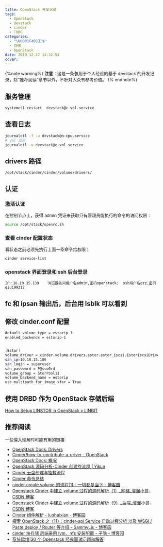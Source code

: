 ```yaml
---
title: OpenStack 开发记录
tags:
  - OpenStack
  - devstack
  - cinder
  - TODO
categories:
  - "\U0001F4BB工作"
  - 存储
  - OpenStack
date: 2019-12-27 14:32:54
cover:
---
```

{%note warning%}
**注意**：这是一条**仅**用于个人经验的基于 devstack 的开发记录，除“推荐阅读”章节以外，不针对大众有参考价值。
{% endnote%}

## 服务管理

```bash
systemctl restart  devstack@c-vol.service
```

## 查看日志

```bash
journalctl -f -u devstack@n-cpu.service
# vol 日志
journalctl -u devstack@c-vol.service

```

## drivers 路径
```plain
/opt/stack/cinder/cinder/volume/drivers/
```
## 认证

###  激活认证
在控制节点上，获得 admin 凭证来获取只有管理员能执行的命令的访问权限：
```bash
source /opt/stack/openrc.sh
```
### 查看 cinder 配置状态
看状态之前必须先执行上面一条命令给权限；

```bash
cinder service-list
```

### openstack 界面登录和 ssh 后台登录
```plain
IP：10.10.15.139    浏览器访问用户名admin,密码openstack;  ssh用户名qzz,密码qiu199212
```

## fc 和 ipsan 输出后，后台用 lsblk 可以看到

## 修改 cinder.conf 配置

```bash
default_volume_type = estorip-1
enabled_backends = estorip-1


[Estor]
volume_driver = cinder.volume.drivers.estor.estor_iscsi.EstorIscsiDriver
san_ip=10.10.15.180
san_login = superuser
san_password = P@ssw0rd
volume_group = StorPool11
volume_backend_name = estorip
use_multipath_for_image_xfer = True
```
## 使用 DRBD 作为 OpenStack 存储后端
[How to Setup LINSTOR in OpenStack » LINBIT](https://www.linbit.com/how-to-setup-linstor-in-openstack/)
## 推荐阅读

一些深入理解时可能有用的链接
- [OpenStack Docs: Drivers](https://docs.openstack.org/cinder/latest/contributor/drivers.html)
- [Cinder/how-to-contribute-a-driver - OpenStack](https://wiki.openstack.org/wiki/Cinder/how-to-contribute-a-driver)
- [OpenStack Docs: 概况](https://docs.openstack.org/liberty/zh_CN/install-guide-rdo/overview.html)
- [OpenStack 源码分析-Cinder 创建卷流程 | Yikun](http://yikun.github.io/2016/02/14/OpenStack%E6%BA%90%E7%A0%81%E5%88%86%E6%9E%90-Cinder%E5%88%9B%E5%BB%BA%E5%8D%B7%E6%B5%81%E7%A8%8B/)
- [Cinder 云盘创建与挂载流程](https://runsisi.com/2019-07-08/openstack-cinder)
- [Cinder 命令总结](https://blog.csdn.net/qq806692341/article/details/52397440)
- [cinder create volume 的流程(1) - 一切都是当下 - 博客园](https://www.cnblogs.com/potato-chip/p/10305835.html)
- [Openstack Cinder 中建立 volume 过程的源码解析（1）_网络_溜溜小哥-CSDN 博客](https://blog.csdn.net/gaoxingnengjisuan/article/details/22518045)
- [Openstack Cinder 中建立 volume 过程的源码解析（9）_后端_溜溜小哥-CSDN 博客](https://blog.csdn.net/gaoxingnengjisuan/article/details/23794279)
- [Cinder 组件解析 - luohaixian - 博客园](https://www.cnblogs.com/luohaixian/p/8134967.html)
- [探索 OpenStack 之（11）：cinder-api Service 启动过程分析 以及 WSGI / Paste deploy / Router 等介绍 - SammyLiu - 博客园](https://www.cnblogs.com/sammyliu/p/4272611.html)
- [cinder 块存储 后端采用 lvm、nfs 安装配置 - 子隐 - 博客园](https://www.cnblogs.com/elvi/p/7735881.html)
- [系统运维|30 个 Openstack 经典面试问题和解答](https://linux.cn/article-10328-1.html)
